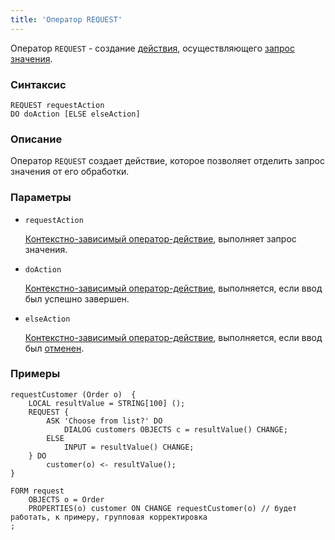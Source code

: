 ```yaml
---
title: 'Оператор REQUEST'
---
```


Оператор `REQUEST` - создание [действия](Actions.md), осуществляющего [запрос значения](Value_request_REQUEST.md).

### Синтаксис

```
REQUEST requestAction 
DO doAction [ELSE elseAction]
```

### Описание

Оператор `REQUEST` создает действие, которое позволяет отделить запрос значения от его обработки.

### Параметры

- `requestAction`

    [Контекстно-зависимый оператор-действие](Action_operators.md), выполняет запрос значения.

- `doAction`

    [Контекстно-зависимый оператор-действие](Action_operators.md), выполняется, если ввод был успешно завершен.

- `elseAction`

    [Контекстно-зависимый оператор-действие](Action_operators.md), выполняется, если ввод был [отменен](Value_input.md#result).

### Примеры

```lsf
requestCustomer (Order o)  {
    LOCAL resultValue = STRING[100] ();
    REQUEST {
        ASK 'Choose from list?' DO
            DIALOG customers OBJECTS c = resultValue() CHANGE;
        ELSE
            INPUT = resultValue() CHANGE;
    } DO
        customer(o) <- resultValue();
}

FORM request
    OBJECTS o = Order
    PROPERTIES(o) customer ON CHANGE requestCustomer(o) // будет работать, к примеру, групповая корректировка
;
```
